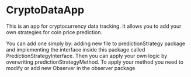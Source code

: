 # CryptoDataApp

This is an app for cryptocurrency data tracking. It allows you to add your own strategies for coin price prediction.

You can add one simply by: adding new file to predictionStrategy package and implementing the interface inside this package called PredictionStrategyInterface.
Then you can apply your own logic by overwriting predictionStrategyMethod. 
To apply your method you need to modify or add new Observer in the observer package
